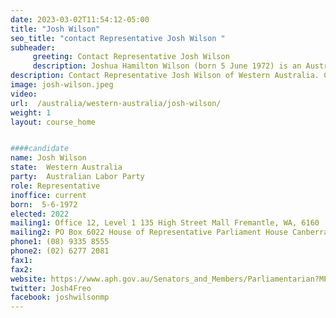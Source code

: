 ```yaml
---
date: 2023-03-02T11:54:12-05:00
title: "Josh Wilson"
seo_title: "contact Representative Josh Wilson "
subheader:
     greeting: Contact Representative Josh Wilson
     description: Joshua Hamilton Wilson (born 5 June 1972) is an Australian politician. He is the Labor member for Fremantle in the House of Representative, serving from 2 July 2016 until his resignation on 10 May 2018 as a part of the 2017–18 Australian parliamentary eligibility crisis and then since the 2018 Fremantle by-election.
description: Contact Representative Josh Wilson of Western Australia. Contact information for Josh Wilson includes email address, phone number, and mailing address.
image: josh-wilson.jpeg
video:
url:  /australia/western-australia/josh-wilson/
weight: 1
layout: course_home


####candidate
name: Josh Wilson
state:	Western Australia
party:	Australian Labor Party
role: Representative
inoffice: current
born:  5-6-1972
elected: 2022
mailing1: Office 12, Level 1 135 High Street Mall Fremantle, WA, 6160
mailing2: PO Box 6022 House of Representative Parliament House Canberra ACT 2600
phone1: (08) 9335 8555
phone2: (02) 6277 2081
fax1:
fax2:
website: https://www.aph.gov.au/Senators_and_Members/Parliamentarian?MPID=265970
twitter: Josh4Freo
facebook: joshwilsonmp
---
```

